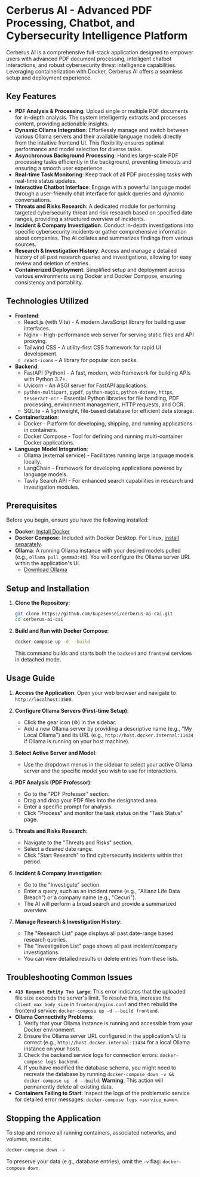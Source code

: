 # Cerberus AI - Advanced PDF Processing, Chatbot, and Cybersecurity Intelligence Platform

Cerberus AI is a comprehensive full-stack application designed to empower users with advanced PDF document processing, intelligent chatbot interactions, and robust cybersecurity threat intelligence capabilities. Leveraging containerization with Docker, Cerberus AI offers a seamless setup and deployment experience.

## Key Features

*   **PDF Analysis & Processing**: Upload single or multiple PDF documents for in-depth analysis. The system intelligently extracts and processes content, providing actionable insights.
*   **Dynamic Ollama Integration**: Effortlessly manage and switch between various Ollama servers and their available language models directly from the intuitive frontend UI. This flexibility ensures optimal performance and model selection for diverse tasks.
*   **Asynchronous Background Processing**: Handles large-scale PDF processing tasks efficiently in the background, preventing timeouts and ensuring a smooth user experience.
*   **Real-time Task Monitoring**: Keep track of all PDF processing tasks with real-time status updates.
*   **Interactive Chatbot Interface**: Engage with a powerful language model through a user-friendly chat interface for quick queries and dynamic conversations.
*   **Threats and Risks Research**: A dedicated module for performing targeted cybersecurity threat and risk research based on specified date ranges, providing a structured overview of incidents.
*   **Incident & Company Investigation**: Conduct in-depth investigations into specific cybersecurity incidents or gather comprehensive information about companies. The AI collates and summarizes findings from various sources.
*   **Research & Investigation History**: Access and manage a detailed history of all past research queries and investigations, allowing for easy review and deletion of entries.
*   **Containerized Deployment**: Simplified setup and deployment across various environments using Docker and Docker Compose, ensuring consistency and portability.

## Technologies Utilized

*   **Frontend**:
    *   React.js (with Vite) - A modern JavaScript library for building user interfaces.
    *   Nginx - High-performance web server for serving static files and API proxying.
    *   Tailwind CSS - A utility-first CSS framework for rapid UI development.
    *   `react-icons` - A library for popular icon packs.
*   **Backend**:
    *   FastAPI (Python) - A fast, modern, web framework for building APIs with Python 3.7+.
    *   Uvicorn - An ASGI server for FastAPI applications.
    *   `python-multipart`, `pypdf`, `python-magic`, `python-dotenv`, `httpx`, `tesseract-ocr` - Essential Python libraries for file handling, PDF processing, environment management, HTTP requests, and OCR.
    *   SQLite - A lightweight, file-based database for efficient data storage.
*   **Containerization**:
    *   Docker - Platform for developing, shipping, and running applications in containers.
    *   Docker Compose - Tool for defining and running multi-container Docker applications.
*   **Language Model Integration**:
    *   Ollama (external service) - Facilitates running large language models locally.
    *   LangChain - Framework for developing applications powered by language models.
    *   Tavily Search API - For enhanced search capabilities in research and investigation modules.

## Prerequisites

Before you begin, ensure you have the following installed:

*   **Docker**: [Install Docker](https://docs.docker.com/get-docker/)
*   **Docker Compose**: Included with Docker Desktop. For Linux, [install separately](https://docs.docker.com/compose/install/linux/).
*   **Ollama**: A running Ollama instance with your desired models pulled (e.g., `ollama pull gemma3:4b`). You will configure the Ollama server URL within the application's UI.
    *   [Download Ollama](https://ollama.com/download)

## Setup and Installation

1.  **Clone the Repository**:
    ```bash
    git clone https://github.com/kupzsensei/cerberus-ai-cai.git
    cd cerberus-ai-cai
    ```

2.  **Build and Run with Docker Compose**:
    ```bash
    docker-compose up -d --build
    ```
    This command builds and starts both the `backend` and `frontend` services in detached mode.

## Usage Guide

1.  **Access the Application**:
    Open your web browser and navigate to `http://localhost:3500`.

2.  **Configure Ollama Servers (First-time Setup)**:
    *   Click the gear icon (⚙️) in the sidebar.
    *   Add a new Ollama server by providing a descriptive name (e.g., "My Local Ollama") and its URL (e.g., `http://host.docker.internal:11434` if Ollama is running on your host machine).

3.  **Select Active Server and Model**:
    *   Use the dropdown menus in the sidebar to select your active Ollama server and the specific model you wish to use for interactions.

4.  **PDF Analysis (PDF Professor)**:
    *   Go to the "PDF Professor" section.
    *   Drag and drop your PDF files into the designated area.
    *   Enter a specific prompt for analysis.
    *   Click "Process" and monitor the task status on the "Task Status" page.

5.  **Threats and Risks Research**:
    *   Navigate to the "Threats and Risks" section.
    *   Select a desired date range.
    *   Click "Start Research" to find cybersecurity incidents within that period.

6.  **Incident & Company Investigation**:
    *   Go to the "Investigate" section.
    *   Enter a query, such as an incident name (e.g., "Allianz Life Data Breach") or a company name (e.g., "Cecuri").
    *   The AI will perform a broad search and provide a summarized overview.

7.  **Manage Research & Investigation History**:
    *   The "Research List" page displays all past date-range based research queries.
    *   The "Investigation List" page shows all past incident/company investigations.
    *   You can view detailed results or delete entries from these lists.

## Troubleshooting Common Issues

*   **`413 Request Entity Too Large`**: This error indicates that the uploaded file size exceeds the server's limit. To resolve this, increase the `client_max_body_size` in `frontend/nginx.conf` and then rebuild the frontend service: `docker-compose up -d --build frontend`.
*   **Ollama Connectivity Problems**:
    1.  Verify that your Ollama instance is running and accessible from your Docker environment.
    2.  Ensure the Ollama server URL configured in the application's UI is correct (e.g., `http://host.docker.internal:11434` for a local Ollama instance on your host).
    3.  Check the backend service logs for connection errors: `docker-compose logs backend`.
    4.  If you have modified the database schema, you might need to recreate the database by running `docker-compose down -v && docker-compose up -d --build`. **Warning**: This action will permanently delete all existing data.
*   **Containers Failing to Start**: Inspect the logs of the problematic service for detailed error messages: `docker-compose logs <service_name>`.

## Stopping the Application

To stop and remove all running containers, associated networks, and volumes, execute:
```bash
docker-compose down -v
```
To preserve your data (e.g., database entries), omit the `-v` flag: `docker-compose down`.